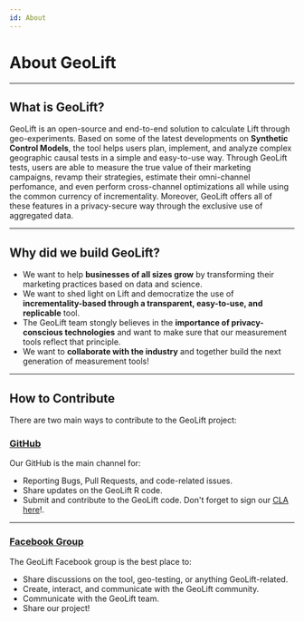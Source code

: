 ```yaml
---
id: About
---
```


# About GeoLift

---

## What is GeoLift?
GeoLift is an open-source and end-to-end solution to calculate Lift through geo-experiments. Based on some of the latest developments on **Synthetic Control Models**, the tool helps users plan, implement, and analyze complex geographic causal tests in a simple and easy-to-use way. Through GeoLift tests, users are able to measure the true value of their marketing campaigns, revamp their strategies, estimate their omni-channel perfomance, and even perform cross-channel optimizations all while using the common currency of incrementality. Moreover, GeoLift offers all of these features in a privacy-secure way through the exclusive use of aggregated data.

---

## Why did we build GeoLift?

- We want to help **businesses of all sizes grow** by transforming their marketing practices based on data and science.
- We want to shed light on Lift and democratize the use of **incrementality-based through a transparent, easy-to-use, and replicable** tool.
- The GeoLift team stongly believes in the **importance of privacy-conscious technologies** and want to make sure that our measurement tools reflect that principle.
- We want to **collaborate with the industry** and together build the next generation of measurement tools!

---

## How to Contribute

There are two main ways to contribute to the GeoLift project:

### [GitHub](https://github.com/facebookincubator/GeoLift/)

Our GitHub is the main channel for:
- Reporting Bugs, Pull Requests, and code-related issues.
- Share updates on the GeoLift R code.
- Submit and contribute to the GeoLift code. Don't forget to sign our [CLA here](https://code.facebook.com/cla)!.

---

### [Facebook Group](https://www.facebook.com/groups/fbgeolift)

The GeoLift Facebook group is the best place to:
- Share discussions on the tool, geo-testing, or anything GeoLift-related.
- Create, interact, and communicate with the GeoLift community.
- Communicate with the GeoLift team.
- Share our project!
